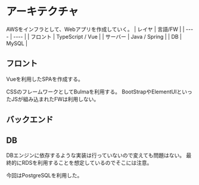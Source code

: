 # アーキテクチャ
AWSをインフラとして、Webアプリを作成していく。
| レイヤ | 言語/FW |
| ---- | ---- |
| フロント | TypeScript / Vue |
| サーバー | Java / Spring |
| DB | MySQL |

## フロント
Vueを利用したSPAを作成する。

CSSのフレームワークとしてBulmaを利用する。
BootStrapやElementUIといったJSが組み込まれたFWは利用しない。

## バックエンド

## DB
DBエンジンに依存するような実装は行っていないので変えても問題はない。
最終的にRDSを利用することを想定しているのでそこには注意。

今回はPostgreSQLを利用した。